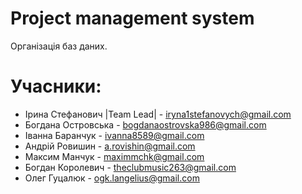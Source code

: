 # Project management system
Організація баз даних.

# Учасники:

* Ірина Стефанович |Team Lead| - iryna1stefanovych@gmail.com
* Богдана Островська - bogdanaostrovska986@gmail.com
* Іванна Баранчук - ivanna8589@gmail.com
* Андрій Ровишин - a.rovishin@gmail.com
* Максим Манчук - maximmchk@gmail.com
* Богдан Королевич - theclubmusic263@gmail.com
* Олег Гуцалюк - ogk.langelius@gmail.com
